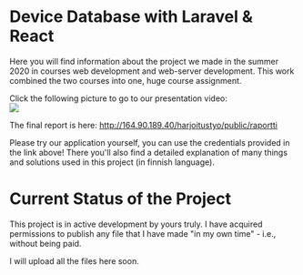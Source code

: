 # Device Database with Laravel & React
Here you will find information about the project we made in the summer 2020 in courses web development and web-server development. This work combined the two courses into one, huge course assignment.

Click the following picture to go to our presentation video:<br/>
[![](http://img.youtube.com/vi/FTuJoErPsvg/0.jpg)](http://www.youtube.com/watch?v=FTuJoErPsvg "Laitetietokanta esitelmä")

The final report is here: http://164.90.189.40/harjoitustyo/public/raportti

Please try our application yourself, you can use the credentials provided in the link above! There you'll also find a detailed explanation of many things and solutions used in this project (in finnish language).
  
# Current Status of the Project
This project is in active development by yours truly. I have acquired permissions to publish any file that I have made "in my own time" - i.e., without being paid.

I will upload all the files here soon.
